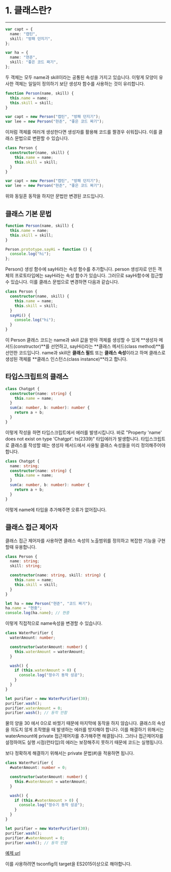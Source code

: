 # 1. 클래스란?

<hr >

```typescript
var capt = {
  name: "캡틴",
  skill: "방패 던지기",
};

var ha = {
  name: "현준",
  skill: "좋은 코드 짜기",
};
```

두 객체는 모두 name과 skill이라는 공통된 속성을 가지고 있습니다. 이렇게 모양이 유사한 객체는 일일이 정의하기 보단 생성자 함수를 사용하는 것이 유리합니다.

```typescript
function Person(name, skill) {
  this.name = name;
  this.skill = skill;
}

var capt = new Person("캡틴", "방패 던지기");
var lee = new Person("현준", "좋은 코드 짜기");
```

이처럼 객체를 여러개 생성한다면 생성자를 활용해 코드를 짤경우 쉬워집니다. 이를 클래스 문법으로 변환할 수 있습니다.

```typescript
class Person {
  constructor(name, skill) {
    this.name = name;
    this.skill = skill;
  }
}

var capt = new Person("캡틴", "방패 던지기");
var lee = new Person("현준", "좋은 코드 짜기");
```

위와 동일혼 동작을 하지만 문법만 변경된 코드입니다.

## 클래스 기본 문법

```typescript
function Person(name, skill) {
  this.name = name;
  this.skill = skill;
}

Person.prototype.sayHi = function () {
  console.log("hi");
};
```

Person() 생성 함수에 sayHi라는 속성 함수를 추가합니다.
person 생성자로 만든 객체의 프로토타입에는 sayHi라는 속성 함수가 있습니다. 그러므로 sayHi함수에 접근할 수 있습니다.
이를 클래스 문법으로 변경하면 다음과 같습니다.

```typescript
class Person {
  constructor(name, skill) {
    this.name = name;
    this.skill = skill;
  }
  sayHi() {
    console.log("hi");
  }
}
```

이 Person 클래스 코드는 name과 skill 값을 받아 객체를 생성할 수 있게 **생성자 메서드(constructor)**를 선언하고,
sayHi()라는 **클래스 메서드(class method)**를 선언한 코드입니다.
name과 skill은 **클래스 필드** 또는 **클래스 속성**이라고 하며 클래스로 생성된 객체를 **클래스 인스턴스(class instance)**라고 합니다.

## 타입스크립트의 클래스

```typescript
class Chatgpt {
  constructor(name: string) {
    this.name = name;
  }
  sum(a: number, b: number): number {
    return a + b;
  }
}
```

이렇게 작성을 하면 타입스크립트에서 에러를 발생시킵니다.
바로 "Property 'name' does not exist on type 'Chatgpt'. ts(2339)" 타입에러가 발생합니다.
타입스크립트로 클래스를 작성할 떄는 생성자 메서드에서 사용될 클래스 속성들을 미리 정의해주어야 합니다.

```typescript
class Chatgpt {
  name: string;
  constructor(name: string) {
    this.name = name;
  }
  sum(a: number, b: number): number {
    return a + b;
  }
}
```

이렇게 name에 타입을 추가해주면 오류가 없어집니다.

## 클래스 접근 제어자

클래스 접근 제어자를 사용하면 클래스 속성의 노출범위를 정의하고 복잡한 기능을 구현할때 유용합니다.

```typescript
class Person {
  name: string;
  skill: string;

  constructor(name: string, skill: string) {
    this.name = name;
    this.skill = skill;
  }
}

let ha = new Person("현준", "코드 짜기");
ha.name = "현중";
console.log(ha.name); // 현중
```

이렇게 직접적으로 name속성을 변경할 수 있습니다.

```typescript
class WaterPurifier {
  waterAmount: number;

  constructor(waterAmount: number) {
    this.waterAmount = waterAmount;
  }

  wash() {
    if (this.waterAmount > 0) {
      console.log("정수기 동작 성공");
    }
  }
}

let purifier = new WaterPurifier(30);
purifier.wash();
purifier.waterAmount = 0;
purifier.wash(); // 동작 안함
```

물의 양을 30 에서 0으로 바꿨기 때문에 마지막에 동작을 하지 않습니다. 클래스의 속성을 의도치 않게 조작했을 때 발생하는 에러를 방지해야 합니다.
이를 해결하기 위해서는 waterAmount에 private 접근제어자를 추가해주면 해결됩니다.
그러나 접근제어자를 설정하여도 실행 시점(런타입)의 에러는 보장해주지 못하기 때문에 코드는 실행됩니다.

보다 정확하게 해결하기 위해서는 private 문법(#)을 적용하면 됩니다.

```typescript
class WaterPurifier {
  #waterAmount: number = 0;

  constructor(waterAmount: number) {
    this.#waterAmount = waterAmount;
  }

  wash() {
    if (this.#waterAmount > 0) {
      console.log("정수기 동작 성공");
    }
  }
}

let purifier = new WaterPurifier(30);
purifier.wash();
purifier.#waterAmount = 0;
purifier.wash(); // 동작 안함
```

[예제 url](https://www.typescriptlang.org/play?ts=5.0.4&ssl=17&ssc=23&pln=17&pc=24#code/MYGwhgzhAEDqYBcCmAnACgVxQSwGbdWgG8BYAKGmgGIB3RVAQQFsB7DAOwQC5p2MmARoQC80AAwBucuUrAW7CAhQZgCFigAUdZCmZtOPPoNQBKYjMrQEAC2wQAdLXq7WHBNFHbGrzlIrQAX2l-OghrDTNSf0o8aA0bO0cvF313AD5xSItLaDkFFhAkexAWAHMNACJAVAnADCHABjroQE3mwETx6EBGQcBXmoqTPxyg-37+8kL3AAcsPAIUD14kGjhnTBx8VA0AZjEe8nHlqftQ8K2yHcnUJOc9NxnJbYmVlH3IQ4loAHpXptbACVHAC1WgA)

이를 사용하려면 tsconfig의 target을 ES2015이상으로 해야합니다.

